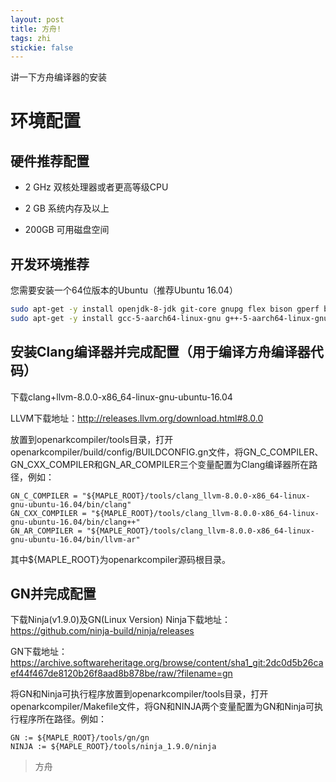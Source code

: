 ```yaml
---
layout: post
title: 方舟!
tags: zhi
stickie: false
---
```


讲一下方舟编译器的安装

# 环境配置

## 硬件推荐配置

* 2 GHz 双核处理器或者更高等级CPU

* 2 GB 系统内存及以上

* 200GB 可用磁盘空间


## 开发环境推荐
您需要安装一个64位版本的Ubuntu（推荐Ubuntu 16.04）
```bash
sudo apt-get -y install openjdk-8-jdk git-core gnupg flex bison gperf build-essential zip curl zlib1g-dev libc6-dev-i386 lib32ncurses5-dev x11proto-core-dev libx11-dev lib32z-dev ccache libgl1-mesa-dev libxml2-utils xsltproc unzip lib32z1-dev qemu g++-multilib gcc-multilib libglib2.0-dev libpixman-1-dev linux-libc-dev:i386
sudo apt-get -y install gcc-5-aarch64-linux-gnu g++-5-aarch64-linux-gnu
```
## 安装Clang编译器并完成配置（用于编译方舟编译器代码）
下载clang+llvm-8.0.0-x86_64-linux-gnu-ubuntu-16.04

LLVM下载地址：http://releases.llvm.org/download.html#8.0.0

放置到openarkcompiler/tools目录，打开openarkcompiler/build/config/BUILDCONFIG.gn文件，将GN_C_COMPILER、GN_CXX_COMPILER和GN_AR_COMPILER三个变量配置为Clang编译器所在路径，例如：
```
GN_C_COMPILER = "${MAPLE_ROOT}/tools/clang_llvm-8.0.0-x86_64-linux-gnu-ubuntu-16.04/bin/clang"
GN_CXX_COMPILER = "${MAPLE_ROOT}/tools/clang_llvm-8.0.0-x86_64-linux-gnu-ubuntu-16.04/bin/clang++"
GN_AR_COMPILER = "${MAPLE_ROOT}/tools/clang_llvm-8.0.0-x86_64-linux-gnu-ubuntu-16.04/bin/llvm-ar"
```
其中${MAPLE_ROOT}为openarkcompiler源码根目录。


## GN并完成配置
下载Ninja(v1.9.0)及GN(Linux Version) Ninja下载地址： https://github.com/ninja-build/ninja/releases

GN下载地址：https://archive.softwareheritage.org/browse/content/sha1_git:2dc0d5b26caef44f467de8120b26f8aad8b878be/raw/?filename=gn

将GN和Ninja可执行程序放置到openarkcompiler/tools目录，打开openarkcompiler/Makefile文件，将GN和NINJA两个变量配置为GN和Ninja可执行程序所在路径。例如：

```
GN := ${MAPLE_ROOT}/tools/gn/gn
NINJA := ${MAPLE_ROOT}/tools/ninja_1.9.0/ninja
```


> 方舟
